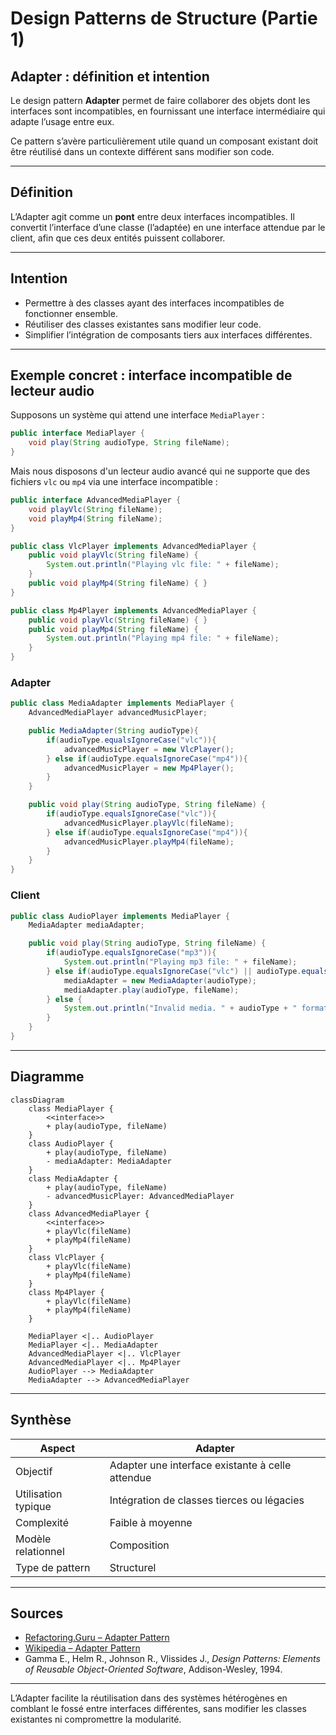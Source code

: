 # Design Patterns de Structure (Partie 1)  
## Adapter : définition et intention

Le design pattern **Adapter** permet de faire collaborer des objets dont les interfaces sont incompatibles, en fournissant une interface intermédiaire qui adapte l’usage entre eux.  

Ce pattern s’avère particulièrement utile quand un composant existant doit être réutilisé dans un contexte différent sans modifier son code.

---

## Définition

L’Adapter agit comme un **pont** entre deux interfaces incompatibles. Il convertit l’interface d’une classe (l’adaptée) en une interface attendue par le client, afin que ces deux entités puissent collaborer.

---

## Intention

- Permettre à des classes ayant des interfaces incompatibles de fonctionner ensemble.  
- Réutiliser des classes existantes sans modifier leur code.  
- Simplifier l’intégration de composants tiers aux interfaces différentes.  

---

## Exemple concret : interface incompatible de lecteur audio

Supposons un système qui attend une interface `MediaPlayer` :

```java
public interface MediaPlayer {
    void play(String audioType, String fileName);
}
```

Mais nous disposons d'un lecteur audio avancé qui ne supporte que des fichiers `vlc` ou `mp4` via une interface incompatible :

```java
public interface AdvancedMediaPlayer {
    void playVlc(String fileName);
    void playMp4(String fileName);
}

public class VlcPlayer implements AdvancedMediaPlayer {
    public void playVlc(String fileName) {
        System.out.println("Playing vlc file: " + fileName);
    }
    public void playMp4(String fileName) { }
}

public class Mp4Player implements AdvancedMediaPlayer {
    public void playVlc(String fileName) { }
    public void playMp4(String fileName) {
        System.out.println("Playing mp4 file: " + fileName);
    }
}
```

### Adapter

```java
public class MediaAdapter implements MediaPlayer {
    AdvancedMediaPlayer advancedMusicPlayer;

    public MediaAdapter(String audioType){
        if(audioType.equalsIgnoreCase("vlc")){
            advancedMusicPlayer = new VlcPlayer();
        } else if(audioType.equalsIgnoreCase("mp4")){
            advancedMusicPlayer = new Mp4Player();
        }    
    }

    public void play(String audioType, String fileName) {
        if(audioType.equalsIgnoreCase("vlc")){
            advancedMusicPlayer.playVlc(fileName);
        } else if(audioType.equalsIgnoreCase("mp4")){
            advancedMusicPlayer.playMp4(fileName);
        }
    }
}
```

### Client

```java
public class AudioPlayer implements MediaPlayer {
    MediaAdapter mediaAdapter;

    public void play(String audioType, String fileName) {
        if(audioType.equalsIgnoreCase("mp3")){
            System.out.println("Playing mp3 file: " + fileName);
        } else if(audioType.equalsIgnoreCase("vlc") || audioType.equalsIgnoreCase("mp4")){
            mediaAdapter = new MediaAdapter(audioType);
            mediaAdapter.play(audioType, fileName);
        } else {
            System.out.println("Invalid media. " + audioType + " format not supported");
        }
    }
}
```

---

## Diagramme

```mermaid
classDiagram
    class MediaPlayer {
        <<interface>>
        + play(audioType, fileName)
    }
    class AudioPlayer {
        + play(audioType, fileName)
        - mediaAdapter: MediaAdapter
    }
    class MediaAdapter {
        + play(audioType, fileName)
        - advancedMusicPlayer: AdvancedMediaPlayer
    }
    class AdvancedMediaPlayer {
        <<interface>>
        + playVlc(fileName)
        + playMp4(fileName)
    }
    class VlcPlayer {
        + playVlc(fileName)
        + playMp4(fileName)
    }
    class Mp4Player {
        + playVlc(fileName)
        + playMp4(fileName)
    }

    MediaPlayer <|.. AudioPlayer
    MediaPlayer <|.. MediaAdapter
    AdvancedMediaPlayer <|.. VlcPlayer
    AdvancedMediaPlayer <|.. Mp4Player
    AudioPlayer --> MediaAdapter
    MediaAdapter --> AdvancedMediaPlayer
```

---

## Synthèse

| Aspect                      | Adapter                       |
|-----------------------------|------------------------------|
| Objectif                    | Adapter une interface existante à celle attendue |
| Utilisation typique          | Intégration de classes tierces ou légacies        |
| Complexité                  | Faible à moyenne             |
| Modèle relationnel          | Composition                  |
| Type de pattern            | Structurel                  |

---

## Sources

- [Refactoring.Guru – Adapter Pattern](https://refactoring.guru/design-patterns/adapter)  
- [Wikipedia – Adapter Pattern](https://en.wikipedia.org/wiki/Adapter_pattern)  
- Gamma E., Helm R., Johnson R., Vlissides J., *Design Patterns: Elements of Reusable Object-Oriented Software*, Addison-Wesley, 1994.

---

L’Adapter facilite la réutilisation dans des systèmes hétérogènes en comblant le fossé entre interfaces différentes, sans modifier les classes existantes ni compromettre la modularité.